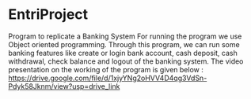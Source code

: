 # EntriProject
Program to replicate a Banking System
For running the program we use Object oriented programming. 
Through this program, we can run some banking features like create or login bank account, cash deposit, cash withdrawal, check balance and logout of the banking system.
The video presentation on the working of the program is given below :
https://drive.google.com/file/d/1xjyYNg2oHVV4D4qg3VdSn-Pdyk58Jknm/view?usp=drive_link
